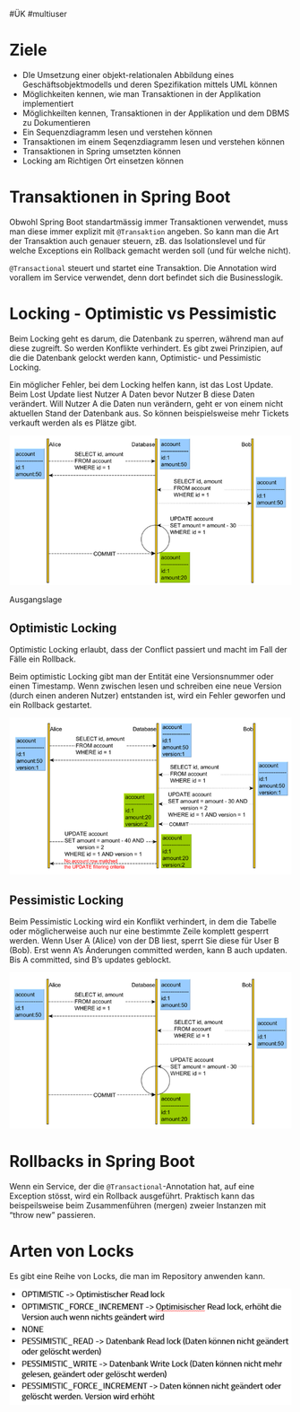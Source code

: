 #ÜK
#multiuser

# Ziele

- DIe Umsetzung einer objekt-relationalen Abbildung eines Geschäftsobjektmodells und deren Spezifikation mittels UML können
- Möglichkeiten kennen, wie man Transaktionen in der Applikation implementiert
- Möglichkeilten kennen, Transaktionen in der Applikation und dem DBMS zu Dokumentieren
- Ein Sequenzdiagramm lesen und verstehen können
- Transaktionen im einem Seqenzdiagramm lesen und verstehen können
- Transaktionen in Spring umsetzten können
- Locking am Richtigen Ort einsetzen können

# Transaktionen in Spring Boot

Obwohl Spring Boot standartmässig immer Transaktionen verwendet, muss man diese immer explizit mit `@Transaktion` angeben. So kann man die Art der Transaktion auch genauer steuern, zB. das Isolationslevel und für welche Exceptions ein Rollback gemacht werden soll (und für welche nicht).

`@Transactional` steuert und startet eine Transaktion. Die Annotation wird vorallem im Service verwendet, denn dort befindet sich die Businesslogik. 

# Locking - Optimistic vs Pessimistic

Beim Locking geht es darum, die Datenbank zu sperren, während man auf diese zugreift. So werden Konflikte verhindert. Es gibt zwei Prinzipien, auf die die Datenbank gelockt werden kann, Optimistic- und Pessimistic Locking.

Ein möglicher Fehler, bei dem Locking helfen kann, ist das Lost Update. Beim Lost Update liest Nutzer A Daten bevor Nutzer B diese Daten verändert. Will Nutzer A die Daten nun verändern, geht er von einem nicht aktuellen Stand der Datenbank aus. So können beispielsweise mehr Tickets verkauft werden als es Plätze gibt.

![Ausgangslage](ÜK/ÜK%20-%20Multiuser/Multiuser%20-%20PDFs%20&%20Fotos/Untitled%207.png)

Ausgangslage

## Optimistic Locking

Optimistic Locking erlaubt, dass der Conflict passiert und macht im Fall der Fälle ein Rollback.

Beim optimistic Locking gibt man der Entität eine Versionsnummer oder einen Timestamp. Wenn zwischen lesen und schreiben eine neue Version (durch einen anderen Nutzer) entstanden ist, wird ein Fehler geworfen und ein Rollback gestartet.

![Untitled](ÜK/ÜK%20-%20Multiuser/Multiuser%20-%20PDFs%20&%20Fotos/Untitled%201%201.png)

## Pessimistic Locking

Beim Pessimistic Locking wird ein Konflikt verhindert, in dem die Tabelle oder möglicherweise auch nur eine bestimmte Zeile komplett gesperrt werden. Wenn User A (Alice) von der DB liest, sperrt Sie diese für User B (Bob). Erst wenn A’s Änderungen committed werden, kann B auch updaten. Bis A committed, sind B’s updates geblockt.

![Untitled](ÜK/ÜK%20-%20Multiuser/Multiuser%20-%20PDFs%20&%20Fotos/Untitled%202%201.png)

# Rollbacks in Spring Boot

Wenn ein Service, der die `@Transactional`-Annotation hat, auf eine Exception stösst, wird ein Rollback ausgeführt. Praktisch kann das beispeilsweise beim Zusammenführen (mergen) zweier Instanzen mit “throw new” passieren.

# Arten von Locks

Es gibt eine Reihe von Locks, die man im Repository anwenden kann.

![Untitled](ÜK/ÜK%20-%20Multiuser/Multiuser%20-%20PDFs%20&%20Fotos/Untitled%203%201.png)